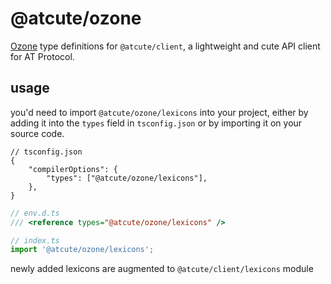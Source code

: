 # @atcute/ozone

[Ozone](https://ozone.tools) type definitions for `@atcute/client`, a lightweight and cute API
client for AT Protocol.

## usage

you'd need to import `@atcute/ozone/lexicons` into your project, either by adding it into the
`types` field in `tsconfig.json` or by importing it on your source code.

```jsonc
// tsconfig.json
{
	"compilerOptions": {
		"types": ["@atcute/ozone/lexicons"],
	},
}
```

```ts
// env.d.ts
/// <reference types="@atcute/ozone/lexicons" />
```

```ts
// index.ts
import '@atcute/ozone/lexicons';
```

newly added lexicons are augmented to `@atcute/client/lexicons` module

